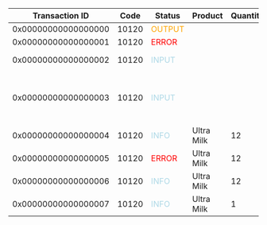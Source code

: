 | Transaction ID      | Code  | Status                                      | Product    | Quantity | Shipper | Message                             |
| ------------------- | ----- | ------------------------------------------- | ---------- | -------- | ------- | ----------------------------------- |
| 0x00000000000000000 | 10120 | <span style="color: orange">OUTPUT</span>   |            |          |         | -                                   |
| 0x00000000000000001 | 10120 | <span style="color: red">ERROR</span>       |            |          |         | error                               |
| 0x00000000000000002 | 10120 | <span style="color: lightblue">INPUT</span> |            |          |         | Completed 200 OK                    |
| 0x00000000000000003 | 10120 | <span style="color: lightblue">INPUT</span> |            |          |         | Completed 500 Internal Server Error |
| 0x00000000000000004 | 10120 | <span style="color: lightblue">INFO</span>  | Ultra Milk | 12       | Juan    | -                                   |
| 0x00000000000000005 | 10120 | <span style="color: red">ERROR</span>       | Ultra Milk | 12       | Juan    | -                                   |
| 0x00000000000000006 | 10120 | <span style="color: lightblue">INFO</span>  | Ultra Milk | 12       | DHL     | -                                   |
| 0x00000000000000007 | 10120 | <span style="color: lightblue">INFO</span>  | Ultra Milk | 1        | Juan    | Altero Massaco                      |
